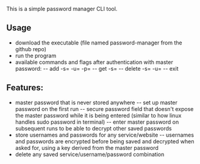 This is a simple password manager CLI tool.


## Usage
- download the executable (file named password-manager from the github repo)
- run the program
- available commands and flags after authentication with master password:
    -- add -s=<service> -u=<username> -p=<password>
    -- get -s=<service>
    -- delete -s=<service> -u=<username>
    -- exit


## Features:
- master password that is never stored anywhere
    -- set up master password on the first run
    -- secure password field that doesn't expose the master password while it is being entered (similar to how linux handles sudo password in terminal)
    -- enter master password on subsequent runs to be able to decrypt other saved passwords
- store usernames and passwords for any service/website
    -- usernames and passwords are encrypted before being saved and decrypted when asked for, using a key derived from the master password
- delete any saved service/username/password combination

